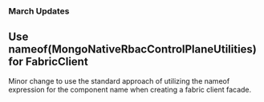 <!-- 
Document for Medium MongoDB API updates
-->

### March Updates

## Use nameof(MongoNativeRbacControlPlaneUtilities) for FabricClient
Minor change to use the standard approach of utilizing the nameof expression for the component name when creating a fabric client facade.


